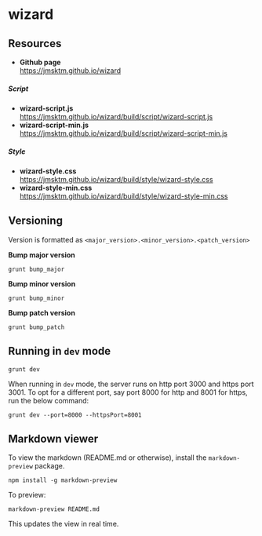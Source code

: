 # wizard

Resources
---------
* **Github page**  
  <https://jmsktm.github.io/wizard>  
  
##### Script
* **wizard-script.js**  
  <https://jmsktm.github.io/wizard/build/script/wizard-script.js>
* **wizard-script-min.js**  
  <https://jmsktm.github.io/wizard/build/script/wizard-script-min.js>

##### Style
* **wizard-style.css**  
  <https://jmsktm.github.io/wizard/build/style/wizard-style.css>
* **wizard-style-min.css**  
  <https://jmsktm.github.io/wizard/build/style/wizard-style-min.css>

Versioning
----------
Version is formatted as `<major_version>.<minor_version>.<patch_version>`  

**Bump major version**  
```
grunt bump_major
```

**Bump minor version**  
```
grunt bump_minor
```

**Bump patch version**  
```
grunt bump_patch
```

Running in `dev` mode
---------------------
```
grunt dev
```
When running in `dev` mode, the server runs on http port 3000 and https port 3001. To opt for a different port, say port 8000 for http and 8001 for https, run the below command:

```
grunt dev --port=8000 --httpsPort=8001
```

Markdown viewer
---------------
To view the markdown (README.md or otherwise), install the `markdown-preview` package.
```
npm install -g markdown-preview
```
To preview:
```
markdown-preview README.md
```
This updates the view in real time.
